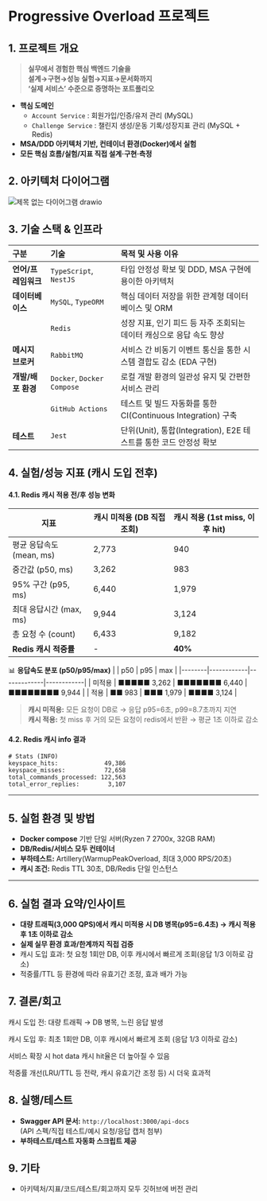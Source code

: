 
# Progressive Overload 프로젝트

## 1. 프로젝트 개요

> **실무에서 경험한 핵심 백엔드 기술을  
> 설계→구현→성능 실험→지표→문서화까지  
> ‘실제 서비스’ 수준으로 증명하는 포트폴리오**

- **핵심 도메인**
  - `Account Service` : 회원가입/인증/유저 관리 (MySQL)
  - `Challenge Service` : 챌린지 생성/운동 기록/성장지표 관리 (MySQL + Redis)
- **MSA/DDD 아키텍처 기반, 컨테이너 환경(Docker)에서 실험**
- **모든 핵심 흐름/실험/지표 직접 설계·구현·측정**


## 2. 아키텍처 다이어그램

![제목 없는 다이어그램 drawio](https://github.com/user-attachments/assets/c1ba2361-d734-4b12-bc88-4ba93b495bd9)



## 3. 기술 스택 & 인프라

| 구분 | 기술 | 목적 및 사용 이유 |
| :--- | :--- | :--- |
| **언어/프레임워크** | `TypeScript`, `NestJS` | 타입 안정성 확보 및 DDD, MSA 구현에 용이한 아키텍처 |
| **데이터베이스** | `MySQL`, `TypeORM` | 핵심 데이터 저장을 위한 관계형 데이터베이스 및 ORM |
| | `Redis` | 성장 지표, 인기 피드 등 자주 조회되는 데이터 캐싱으로 응답 속도 향상 |
| **메시지 브로커** | `RabbitMQ` | 서비스 간 비동기 이벤트 통신을 통한 시스템 결합도 감소 (EDA 구현) |
| **개발/배포 환경** | `Docker`, `Docker Compose` | 로컬 개발 환경의 일관성 유지 및 간편한 서비스 관리 |
| | `GitHub Actions` | 테스트 및 빌드 자동화를 통한 CI(Continuous Integration) 구축 |
| **테스트** | `Jest` | 단위(Unit), 통합(Integration), E2E 테스트를 통한 코드 안정성 확보 |


## 4. 실험/성능 지표 (캐시 도입 전후)
#### 4.1. Redis 캐시 적용 전/후 성능 변화

| 지표                       | 캐시 미적용 (DB 직접 조회) | 캐시 적용 (1st miss, 이후 hit) |
|----------------------------|--------------------------|-------------------------------|
| 평균 응답속도 (mean, ms)   | 2,773                    | 940                           |
| 중간값 (p50, ms)           | 3,262                    | 983                           |
| 95% 구간 (p95, ms)         | 6,440                    | 1,979                         |
| 최대 응답시간 (max, ms)    | 9,944                    | 3,124                         |
| 총 요청 수 (count)         | 6,433                    | 9,182                         |
| **Redis 캐시 적중률**      | -                        | **40%**                       |

📊 **응답속도 분포 (p50/p95/max)**
|        | p50        | p95         | max        |
|--------|------------|-------------|------------|
| 미적용 | ■■■■■ 3,262 | ■■■■■■■ 6,440 | ■■■■■■■■ 9,944 |
| 적용   | ■■ 983     | ■■■ 1,979    | ■■■■ 3,124  |

> **캐시 미적용:** 모든 요청이 DB로 → 응답 p95=6초, p99=8.7초까지 지연  
> **캐시 적용:** 첫 miss 후 거의 모든 요청이 redis에서 반환 → 평균 1초 이하로 감소


#### 4.2. Redis 캐시 info 결과

```plaintext
# Stats (INFO)
keyspace_hits:             49,386
keyspace_misses:           72,658
total_commands_processed: 122,563
total_error_replies:        3,107
```

---

## 5. 실험 환경 및 방법

- **Docker compose** 기반 단일 서버(Ryzen 7 2700x, 32GB RAM)
- **DB/Redis/서비스 모두 컨테이너**
- **부하테스트:** Artillery(WarmupPeakOverload, 최대 3,000 RPS/20초)
- **캐시 조건:** Redis TTL 30초, DB/Redis 단일 인스턴스

---

## 6. 실험 결과 요약/인사이트

- **대량 트래픽(3,000 QPS)에서 캐시 미적용 시 DB 병목(p95=6.4초) → 캐시 적용 후 1초 이하로 감소**
- **실제 실무 환경 효과/한계까지 직접 검증**
- 캐시 도입 효과: 첫 요청 1회만 DB, 이후 캐시에서 빠르게 조회(응답 1/3 이하로 감소)
- 적중률/TTL 등 환경에 따라 유효기간 조정, 효과 배가 가능


## 7. 결론/회고
캐시 도입 전: 대량 트래픽 → DB 병목, 느린 응답 발생

캐시 도입 후: 최초 1회만 DB, 이후 캐시에서 빠르게 조회 (응답 1/3 이하로 감소)

서비스 확장 시 hot data 캐시 hit율은 더 높아질 수 있음

적중률 개선(LRU/TTL 등 전략, 캐시 유효기간 조정 등) 시 더욱 효과적


## 8. 실행/테스트

- **Swagger API 문서:** `http://localhost:3000/api-docs`  
  (API 스펙/직접 테스트/예시 요청/응답 캡처 첨부)
- **부하테스트/테스트 자동화 스크립트 제공**


## 9. 기타

- 아키텍처/지표/코드/테스트/회고까지 모두 깃허브에 버전 관리


